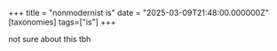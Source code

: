 +++
title = "nonmodernist is"
date = "2025-03-09T21:48:00.000000Z"
[taxonomies]
tags=["is"]
+++

 not sure about this tbh